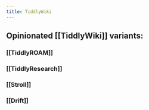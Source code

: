 ```yaml
---
title: TiddlyWiki
---
```


## Opinionated [[TiddlyWiki]] variants:
### [[TiddlyROAM]]
### [[TiddlyResearch]]
### [[Stroll]]
### [[Drift]]
